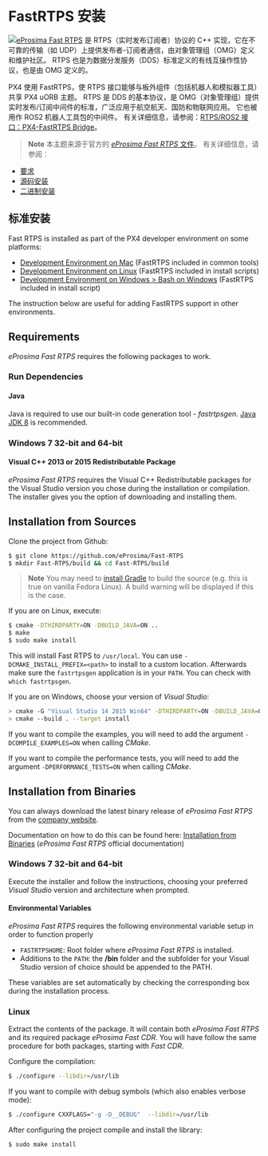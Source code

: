 # FastRTPS 安装

<img src="../../assets/fastrtps/eprosima_logo.png" style="float:left;" /> [eProsima Fast RTPS](http://eprosima-fast-rtps.readthedocs.io/en/latest/) 是 RTPS（实时发布订阅者）协议的 C++ 实现，它在不可靠的传输（如 UDP）上提供发布者-订阅者通信，由对象管理组（OMG）定义和维护社区。 RTPS 也是为数据分发服务（DDS）标准定义的有线互操作性协议，也是由 OMG 定义的。

PX4 使用 FastRTPS，使 RTPS 接口能够与板外组件（包括机器人和模拟器工具）共享 PX4 uORB 主题。 RTPS 是 DDS 的基本协议，是 OMG（对象管理组）提供实时发布/订阅中间件的标准，广泛应用于航空航天、国防和物联网应用。 它也被用作 ROS2 机器人工具包的中间件。 有关详细信息，请参阅：[RTPS/ROS2 接口：PX4-FastRTPS Bridge](../middleware/micrortps.md)。

<span></span>

> **Note** 本主题来源于官方的 [*eProsima Fast RTPS* 文件](http://eprosima-fast-rtps.readthedocs.io/en/latest/)。 有关详细信息，请参阅︰

* [要求](http://eprosima-fast-rtps.readthedocs.io/en/latest/requirements.html#requirements)
* [源码安装](http://eprosima-fast-rtps.readthedocs.io/en/latest/sources.html#installation-from-sources)
* [二进制安装](http://eprosima-fast-rtps.readthedocs.io/en/latest/binaries.html#installation-from-binaries)

## 标准安装

Fast RTPS is installed as part of the PX4 developer environment on some platforms:

* [Development Environment on Mac](../setup/dev_env_mac.md) (FastRTPS included in common tools)
* [Development Environment on Linux](../setup/dev_env_linux.md) (FastRTPS included in install scripts)
* [Development Environment on Windows > Bash on Windows](/setup/dev_env_windows.md#bash-on-windows-new) (FastRTPS included in install script)

The instruction below are useful for adding FastRTPS support in other environments.

## Requirements

*eProsima Fast RTPS* requires the following packages to work.

### Run Dependencies

#### Java

Java is required to use our built-in code generation tool - *fastrtpsgen*. [Java JDK 8](http://www.oracle.com/technetwork/java/javase/downloads/jdk8-downloads-2133151.html) is recommended.

### Windows 7 32-bit and 64-bit

#### Visual C++ 2013 or 2015 Redistributable Package

*eProsima Fast RTPS* requires the Visual C++ Redistributable packages for the Visual Studio version you chose during the installation or compilation. The installer gives you the option of downloading and installing them.

## Installation from Sources

Clone the project from Github:

```sh
$ git clone https://github.com/eProsima/Fast-RTPS
$ mkdir Fast-RTPS/build && cd Fast-RTPS/build
```

> **Note** You may need to [install Gradle](https://gradle.org/install/) to build the source (e.g. this is true on vanilla Fedora Linux). A build warning will be displayed if this is the case.

If you are on Linux, execute:

```sh
$ cmake -DTHIRDPARTY=ON -DBUILD_JAVA=ON ..
$ make
$ sudo make install
```

This will install Fast RTPS to `/usr/local`. You can use `-DCMAKE_INSTALL_PREFIX=<path>` to install to a custom location. Afterwards make sure the `fastrtpsgen` application is in your `PATH`. You can check with `which
fastrtpsgen`.

If you are on Windows, choose your version of *Visual Studio*:

```sh
> cmake -G "Visual Studio 14 2015 Win64" -DTHIRDPARTY=ON -DBUILD_JAVA=ON ..
> cmake --build . --target install
```

If you want to compile the examples, you will need to add the argument `-DCOMPILE_EXAMPLES=ON` when calling *CMake*.

If you want to compile the performance tests, you will need to add the argument `-DPERFORMANCE_TESTS=ON` when calling *CMake*.

## Installation from Binaries

You can always download the latest binary release of *eProsima Fast RTPS* from the [company website](http://www.eprosima.com/).

Documentation on how to do this can be found here: [Installation from Binaries](http://eprosima-fast-rtps.readthedocs.io/en/latest/binaries.html#installation-from-binaries) (*eProsima Fast RTPS* official documentation)

### Windows 7 32-bit and 64-bit

Execute the installer and follow the instructions, choosing your preferred *Visual Studio* version and architecture when prompted.

#### Environmental Variables

*eProsima Fast RTPS* requires the following environmental variable setup in order to function properly

* `FASTRTPSHOME`: Root folder where *eProsima Fast RTPS* is installed.
* Additions to the `PATH`: the **/bin** folder and the subfolder for your Visual Studio version of choice should be appended to the PATH.

These variables are set automatically by checking the corresponding box during the installation process.

### Linux

Extract the contents of the package. It will contain both *eProsima Fast RTPS* and its required package *eProsima Fast CDR*. You will have follow the same procedure for both packages, starting with *Fast CDR*.

Configure the compilation:

```sh
$ ./configure --libdir=/usr/lib
```

If you want to compile with debug symbols (which also enables verbose mode):

```sh
$ ./configure CXXFLAGS="-g -D__DEBUG"  --libdir=/usr/lib
```

After configuring the project compile and install the library:

```sh
$ sudo make install
```